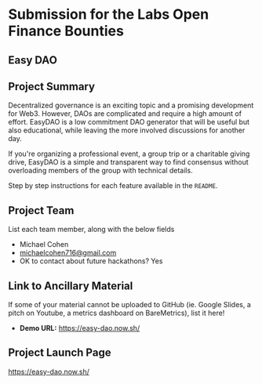 # Submission for the Labs Open Finance Bounties

## Easy DAO

## Project Summary
Decentralized governance is an exciting topic and a promising development for Web3. However, DAOs are complicated and require a high amount of effort. EasyDAO is a low commitment DAO generator that will be useful but also educational, while leaving the more involved discussions for another day.

If you're organizing a professional event, a group trip or a charitable giving drive, EasyDAO is a simple and transparent way to find consensus without overloading members of the group with technical details.

Step by step instructions for each feature available in the `README`.

## Project Team
List each team member, along with the below fields

* Michael Cohen
* michaelcohen716@gmail.com
* OK to contact about future hackathons? Yes

## Link to Ancillary Material
If some of your material cannot be uploaded to GitHub (ie. Google Slides, a pitch on Youtube, a metrics dashboard on BareMetrics), list it here!

- **Demo URL:** https://easy-dao.now.sh/

## Project Launch Page
https://easy-dao.now.sh/